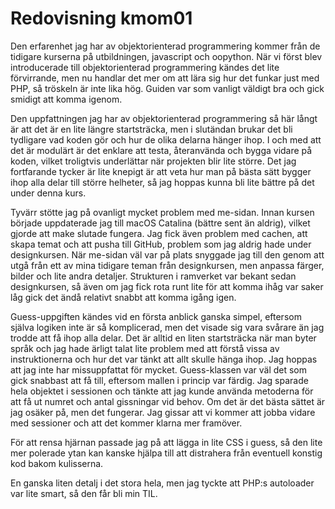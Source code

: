 ---
---
Redovisning kmom01
=========================

Den erfarenhet jag har av objektorienterad programmering kommer från de tidigare kurserna på utbildningen, javascript och oopython. När vi först blev introducerade till objektorienterad programmering kändes det lite förvirrande, men nu handlar det mer om att lära sig hur det funkar just med PHP, så tröskeln är inte lika hög. Guiden var som vanligt väldigt bra och gick smidigt att komma igenom.

Den uppfattningen jag har av objektorienterad programmering så här långt är att det är en lite längre startsträcka, men i slutändan brukar det bli tydligare vad koden gör och hur de olika delarna hänger ihop. I och med att det är modulärt är det enklare att testa, återanvända och bygga vidare på koden, vilket troligtvis underlättar när projekten blir lite större. Det jag fortfarande tycker är lite knepigt är att veta hur man på bästa sätt bygger ihop alla delar till större helheter, så jag hoppas kunna bli lite bättre på det under denna kurs.

Tyvärr stötte jag på ovanligt mycket problem med me-sidan. Innan kursen började uppdaterade jag till macOS Catalina (bättre sent än aldrig), vilket gjorde att make slutade fungera. Jag fick även problem med cachen, att skapa temat och att pusha till GitHub, problem som jag aldrig hade under designkursen. När me-sidan väl var på plats snyggade jag till den genom att utgå från ett av mina tidigare teman från designkursen, men anpassa färger, bilder och lite andra detaljer. Strukturen i ramverket var bekant sedan designkursen, så även om jag fick rota runt lite för att komma ihåg var saker låg gick det ändå relativt snabbt att komma igång igen.

Guess-uppgiften kändes vid en första anblick ganska simpel, eftersom själva logiken inte är så komplicerad, men det visade sig vara svårare än jag trodde att få ihop alla delar. Det är alltid en liten startsträcka när man byter språk och jag hade ärligt talat lite problem med att förstå vissa av instruktionerna och hur det var tänkt att allt skulle hänga ihop. Jag hoppas att jag inte har missuppfattat för mycket. Guess-klassen var väl det som gick snabbast att få till, eftersom mallen i princip var färdig. Jag sparade hela objektet i sessionen och tänkte att jag kunde använda metoderna för att få ut numret och antal gissningar vid behov. Om det är det bästa sättet är jag osäker på, men det fungerar. Jag gissar att vi kommer att jobba vidare med sessioner och att det kommer klarna mer framöver.

För att rensa hjärnan passade jag på att lägga in lite CSS i guess, så den lite mer polerade ytan kan kanske hjälpa till att distrahera från eventuell konstig kod bakom kulisserna.

En ganska liten detalj i det stora hela, men jag tyckte att PHP:s autoloader var lite smart, så den får bli min TIL.
